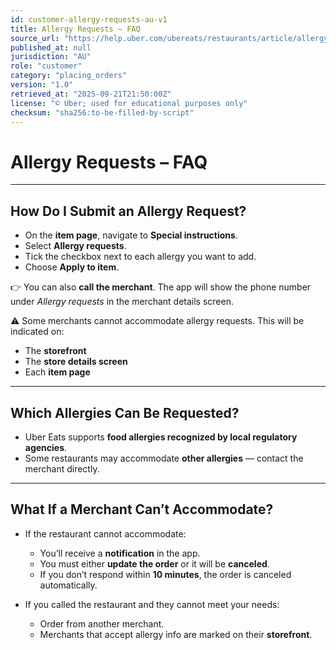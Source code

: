 ```yaml
---
id: customer-allergy-requests-au-v1
title: Allergy Requests – FAQ
source_url: "https://help.uber.com/ubereats/restaurants/article/allergy-requests-faq?nodeId=7e03d583-d515-42b7-999c-d560be01dffc"
published_at: null
jurisdiction: "AU"
role: "customer"
category: "placing_orders"
version: "1.0"
retrieved_at: "2025-09-21T21:50:00Z"
license: "© Uber; used for educational purposes only"
checksum: "sha256:to-be-filled-by-script"
---
```


# Allergy Requests – FAQ

---

## How Do I Submit an Allergy Request?
- On the **item page**, navigate to **Special instructions**.  
- Select **Allergy requests**.  
- Tick the checkbox next to each allergy you want to add.  
- Choose **Apply to item**.  

👉 You can also **call the merchant**. The app will show the phone number under *Allergy requests* in the merchant details screen.  

⚠️ Some merchants cannot accommodate allergy requests. This will be indicated on:  
- The **storefront**  
- The **store details screen**  
- Each **item page**  

---

## Which Allergies Can Be Requested?
- Uber Eats supports **food allergies recognized by local regulatory agencies**.  
- Some restaurants may accommodate **other allergies** — contact the merchant directly.  

---

## What If a Merchant Can’t Accommodate?
- If the restaurant cannot accommodate:  
  - You’ll receive a **notification** in the app.  
  - You must either **update the order** or it will be **canceled**.  
  - If you don’t respond within **10 minutes**, the order is canceled automatically.  

- If you called the restaurant and they cannot meet your needs:  
  - Order from another merchant.  
  - Merchants that accept allergy info are marked on their **storefront**.  
